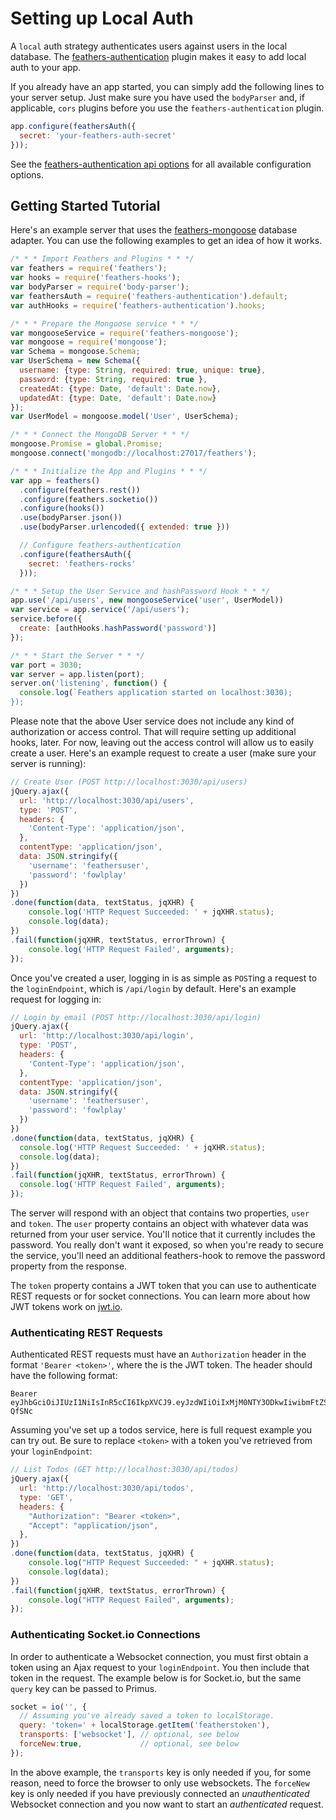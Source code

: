 # Setting up Local Auth

A `local` auth strategy authenticates users against users in the local database. The [feathers-authentication](https://github.com/feathersjs/feathers-authenication) plugin makes it easy to add local auth to your app.

If you already have an app started, you can simply add the following lines to your server setup.  Just make sure you have used the `bodyParser` and, if applicable, `cors` plugins before you use the `feathers-authentication` plugin.
```js
app.configure(feathersAuth({
  secret: 'your-feathers-auth-secret'
}));
```

See the [feathers-authentication api options](https://github.com/feathersjs/feathers-authenication#options) for all available configuration options.

## Getting Started Tutorial

Here's an example server that uses the [feathers-mongoose](https://github.com/feathersjs/feathers-mongoose) database adapter.  You can use the following examples to get an idea of how it works.

```js
/* * * Import Feathers and Plugins * * */
var feathers = require('feathers');
var hooks = require('feathers-hooks');
var bodyParser = require('body-parser');
var feathersAuth = require('feathers-authentication').default;
var authHooks = require('feathers-authentication').hooks;

/* * * Prepare the Mongoose service * * */
var mongooseService = require('feathers-mongoose');
var mongoose = require('mongoose');
var Schema = mongoose.Schema;
var UserSchema = new Schema({
  username: {type: String, required: true, unique: true},
  password: {type: String, required: true },
  createdAt: {type: Date, 'default': Date.now},
  updatedAt: {type: Date, 'default': Date.now}
});
var UserModel = mongoose.model('User', UserSchema);

/* * * Connect the MongoDB Server * * */
mongoose.Promise = global.Promise;
mongoose.connect('mongodb://localhost:27017/feathers');

/* * * Initialize the App and Plugins * * */
var app = feathers()
  .configure(feathers.rest())
  .configure(feathers.socketio())
  .configure(hooks())
  .use(bodyParser.json())
  .use(bodyParser.urlencoded({ extended: true }))

  // Configure feathers-authentication
  .configure(feathersAuth({
    secret: 'feathers-rocks'
  }));

/* * * Setup the User Service and hashPassword Hook * * */
app.use('/api/users', new mongooseService('user', UserModel))
var service = app.service('/api/users');
service.before({
  create: [authHooks.hashPassword('password')]
});

/* * * Start the Server * * */
var port = 3030;
var server = app.listen(port);
server.on('listening', function() {
  console.log(`Feathers application started on localhost:3030);
});
```

Please note that the above User service does not include any kind of authorization or access control.  That will require setting up additional hooks, later.  For now, leaving out the access control will allow us to easily create a user.  Here's an example request to create a user (make sure your server is running):

```js
// Create User (POST http://localhost:3030/api/users)
jQuery.ajax({
  url: 'http://localhost:3030/api/users',
  type: 'POST',
  headers: {
    'Content-Type': 'application/json',
  },
  contentType: 'application/json',
  data: JSON.stringify({
    'username': 'feathersuser',
    'password': 'fowlplay'
  })
})
.done(function(data, textStatus, jqXHR) {
    console.log('HTTP Request Succeeded: ' + jqXHR.status);
    console.log(data);
})
.fail(function(jqXHR, textStatus, errorThrown) {
    console.log('HTTP Request Failed', arguments);
});
```

Once you've created a user, logging in is as simple as `POST`ing a request to the `loginEndpoint`, which is `/api/login` by default.  Here's an example request for logging in:

```js
// Login by email (POST http://localhost:3030/api/login)
jQuery.ajax({
  url: 'http://localhost:3030/api/login',
  type: 'POST',
  headers: {
    'Content-Type': 'application/json',
  },
  contentType: 'application/json',
  data: JSON.stringify({
    'username': 'feathersuser',
    'password': 'fowlplay'
  })
})
.done(function(data, textStatus, jqXHR) {
  console.log('HTTP Request Succeeded: ' + jqXHR.status);
  console.log(data);
})
.fail(function(jqXHR, textStatus, errorThrown) {
  console.log('HTTP Request Failed', arguments);
});
```
The server will respond with an object that contains two properties, `user` and `token`.  The `user` property contains an object with whatever data was returned from your user service.  You'll notice that it currently includes the password.  You really don't want it exposed, so when you're ready to secure the service, you'll need an additional feathers-hook to remove the password property from the response. 

The `token` property contains a JWT token that you can use to authenticate REST requests or for socket connections.  You can learn more about how JWT tokens work on [jwt.io](http://jwt.io/).


### Authenticating REST Requests

Authenticated REST requests must have an `Authorization` header in the format `'Bearer <token>'`, where the <token> is the JWT token. The header should have the following format:
```
Bearer eyJhbGciOiJIUzI1NiIsInR5cCI6IkpXVCJ9.eyJzdWIiOiIxMjM0NTY3ODkwIiwibmFtZSI6IklseWEgRmFkZWV2IiwiYWRtaW4iOnRydWV9.YiG9JdVVm6Pvpqj8jDT5bMxsm0gwoQTOaZOLI-QfSNc
```

Assuming you've set up a todos service, here is full request example you can try out. Be sure to replace `<token>` with a token you've retrieved from your `loginEndpoint`:

```js
// List Todos (GET http://localhost:3030/api/todos)
jQuery.ajax({
  url: 'http://localhost:3030/api/todos',
  type: 'GET',
  headers: {
    "Authorization": "Bearer <token>",
    "Accept": "application/json",
  },
})
.done(function(data, textStatus, jqXHR) {
    console.log("HTTP Request Succeeded: " + jqXHR.status);
    console.log(data);
})
.fail(function(jqXHR, textStatus, errorThrown) {
    console.log("HTTP Request Failed", arguments);
});
```

### Authenticating Socket.io Connections

In order to authenticate a Websocket connection, you must first obtain a token using an Ajax request to your `loginEndpoint`.  You then include that token in the request.  The example below is for Socket.io, but the same `query` key can be passed to Primus.

```js
socket = io('', {
  // Assuming you've already saved a token to localStorage.
  query: 'token=' + localStorage.getItem('featherstoken'),
  transports: ['websocket'], // optional, see below
  forceNew:true,             // optional, see below
});
```

In the above example, the `transports` key is only needed if you, for some reason, need to force the browser to only use websockets.  The `forceNew` key is only needed if you have previously connected an *unauthenticated* Websocket connection and you now want to start an *authenticated* request.
